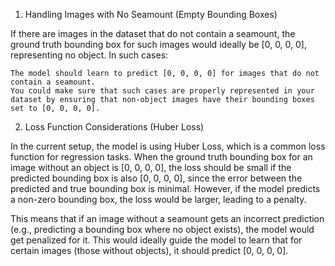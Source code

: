 1. Handling Images with No Seamount (Empty Bounding Boxes)

If there are images in the dataset that do not contain a seamount, the ground truth bounding box for such images would ideally be [0, 0, 0, 0], representing no object. In such cases:

    The model should learn to predict [0, 0, 0, 0] for images that do not contain a seamount.
    You could make sure that such cases are properly represented in your dataset by ensuring that non-object images have their bounding boxes set to [0, 0, 0, 0].

2. Loss Function Considerations (Huber Loss)

In the current setup, the model is using Huber Loss, which is a common loss function for regression tasks. When the ground truth bounding box for an image without an object is [0, 0, 0, 0], the loss should be small if the predicted bounding box is also [0, 0, 0, 0], since the error between the predicted and true bounding box is minimal. However, if the model predicts a non-zero bounding box, the loss would be larger, leading to a penalty.

This means that if an image without a seamount gets an incorrect prediction (e.g., predicting a bounding box where no object exists), the model would get penalized for it. This would ideally guide the model to learn that for certain images (those without objects), it should predict [0, 0, 0, 0].

